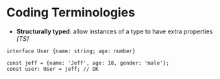 # Coding Terminologies

+ **Structurally typed**: allow instances of a type to have extra properties _[TS]_
```
interface User {name: string; age: number}

const jeff = {name: 'Jeff', age: 18, gender: 'male'}; 
const user: User = jeff; // OK
```
